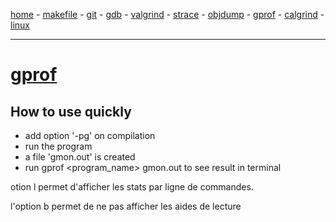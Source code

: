 [home](README.md) - [makefile](makefile.md) - [git](git.md) - [gdb](gdb.md) - [valgrind](valgrind.md) - [strace](strace.md) - [objdump](objdump.md) - [gprof](gprof.md) - [calgrind](callgrind.md) - [linux](linux.md)
***
# [gprof](https://sourceware.org/binutils/docs-2.18/gprof/index.html)
## How to use quickly
* add option '-pg' on compilation
* run the program
* a file 'gmon.out' is created
* run gprof <program_name> gmon.out to see result in terminal

otion l permet d'afficher les stats par ligne de commandes.

l'option b permet de ne pas afficher les aides de lecture

